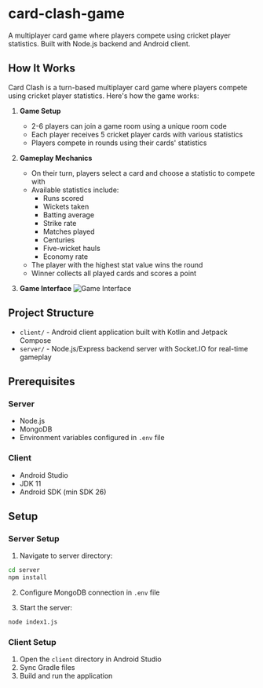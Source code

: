 # card-clash-game

A multiplayer card game where players compete using cricket player statistics. Built with Node.js backend and Android client. 

## How It Works

Card Clash is a turn-based multiplayer card game where players compete using cricket player statistics. Here's how the game works:

1. **Game Setup**
   - 2-6 players can join a game room using a unique room code
   - Each player receives 5 cricket player cards with various statistics
   - Players compete in rounds using their cards' statistics

2. **Gameplay Mechanics**
   - On their turn, players select a card and choose a statistic to compete with
   - Available statistics include:
     - Runs scored
     - Wickets taken
     - Batting average
     - Strike rate
     - Matches played
     - Centuries
     - Five-wicket hauls
     - Economy rate
   - The player with the highest stat value wins the round
   - Winner collects all played cards and scores a point

3. **Game Interface**
   ![Game Interface](mockups/game_interface.png)

## Project Structure

- `client/` - Android client application built with Kotlin and Jetpack Compose
- `server/` - Node.js/Express backend server with Socket.IO for real-time gameplay

## Prerequisites

### Server
- Node.js
- MongoDB
- Environment variables configured in `.env` file

### Client
- Android Studio
- JDK 11
- Android SDK (min SDK 26)

## Setup

### Server Setup
1. Navigate to server directory:
```bash
cd server
npm install
```

2. Configure MongoDB connection in `.env` file

3. Start the server:
```bash
node index1.js
```

### Client Setup
1. Open the `client` directory in Android Studio
2. Sync Gradle files
3. Build and run the application
